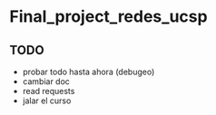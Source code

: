 # Final_project_redes_ucsp

## TODO
- probar todo hasta ahora (debugeo)
- cambiar doc
- read requests
- jalar el curso
